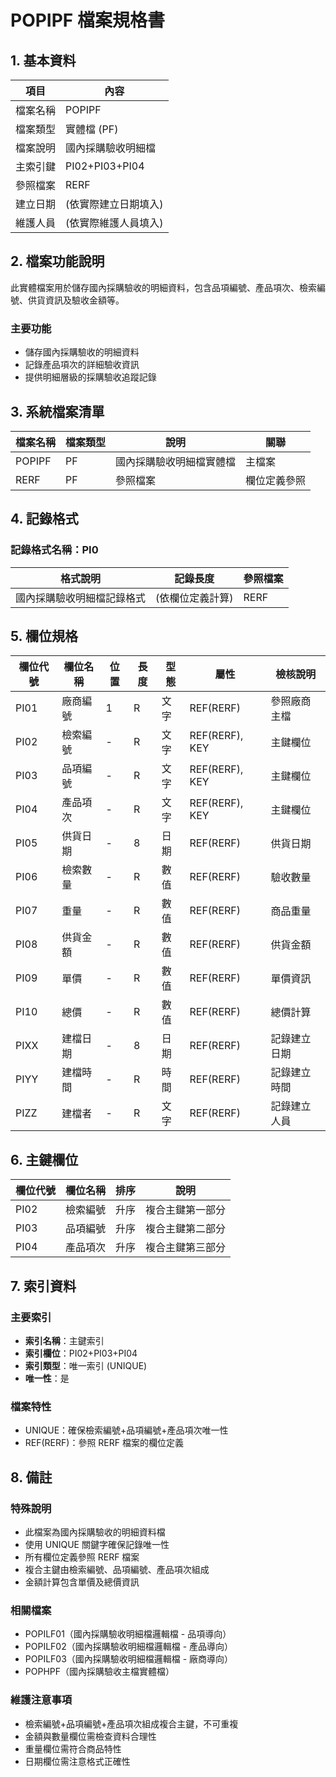 # POPIPF 檔案規格書

## 1. 基本資料

| 項目 | 內容 |
|------|------|
| 檔案名稱 | POPIPF |
| 檔案類型 | 實體檔 (PF) |
| 檔案說明 | 國內採購驗收明細檔 |
| 主索引鍵 | PI02+PI03+PI04 |
| 參照檔案 | RERF |
| 建立日期 | (依實際建立日期填入) |
| 維護人員 | (依實際維護人員填入) |

## 2. 檔案功能說明

此實體檔案用於儲存國內採購驗收的明細資料，包含品項編號、產品項次、檢索編號、供貨資訊及驗收金額等。

### 主要功能
- 儲存國內採購驗收的明細資料
- 記錄產品項次的詳細驗收資訊
- 提供明細層級的採購驗收追蹤記錄

## 3. 系統檔案清單

| 檔案名稱 | 檔案類型 | 說明 | 關聯 |
|----------|----------|------|------|
| POPIPF | PF | 國內採購驗收明細檔實體檔 | 主檔案 |
| RERF | PF | 參照檔案 | 欄位定義參照 |

## 4. 記錄格式

### 記錄格式名稱：PI0

| 格式說明 | 記錄長度 | 參照檔案 |
|----------|----------|----------|
| 國內採購驗收明細檔記錄格式 | (依欄位定義計算) | RERF |

## 5. 欄位規格

| 欄位代號 | 欄位名稱 | 位置 | 長度 | 型態 | 屬性 | 檢核說明 |
|----------|----------|------|------|------|------|----------|
| PI01 | 廠商編號 | 1 | R | 文字 | REF(RERF) | 參照廠商主檔 |
| PI02 | 檢索編號 | - | R | 文字 | REF(RERF), KEY | 主鍵欄位 |
| PI03 | 品項編號 | - | R | 文字 | REF(RERF), KEY | 主鍵欄位 |
| PI04 | 產品項次 | - | R | 文字 | REF(RERF), KEY | 主鍵欄位 |
| PI05 | 供貨日期 | - | 8 | 日期 | REF(RERF) | 供貨日期 |
| PI06 | 檢索數量 | - | R | 數值 | REF(RERF) | 驗收數量 |
| PI07 | 重量 | - | R | 數值 | REF(RERF) | 商品重量 |
| PI08 | 供貨金額 | - | R | 數值 | REF(RERF) | 供貨金額 |
| PI09 | 單價 | - | R | 數值 | REF(RERF) | 單價資訊 |
| PI10 | 總價 | - | R | 數值 | REF(RERF) | 總價計算 |
| PIXX | 建檔日期 | - | 8 | 日期 | REF(RERF) | 記錄建立日期 |
| PIYY | 建檔時間 | - | R | 時間 | REF(RERF) | 記錄建立時間 |
| PIZZ | 建檔者 | - | R | 文字 | REF(RERF) | 記錄建立人員 |

## 6. 主鍵欄位

| 欄位代號 | 欄位名稱 | 排序 | 說明 |
|----------|----------|------|------|
| PI02 | 檢索編號 | 升序 | 複合主鍵第一部分 |
| PI03 | 品項編號 | 升序 | 複合主鍵第二部分 |
| PI04 | 產品項次 | 升序 | 複合主鍵第三部分 |

## 7. 索引資料

### 主要索引
- **索引名稱**：主鍵索引
- **索引欄位**：PI02+PI03+PI04
- **索引類型**：唯一索引 (UNIQUE)
- **唯一性**：是

### 檔案特性
- UNIQUE：確保檢索編號+品項編號+產品項次唯一性
- REF(RERF)：參照 RERF 檔案的欄位定義

## 8. 備註

### 特殊說明
- 此檔案為國內採購驗收的明細資料檔
- 使用 UNIQUE 關鍵字確保記錄唯一性
- 所有欄位定義參照 RERF 檔案
- 複合主鍵由檢索編號、品項編號、產品項次組成
- 金額計算包含單價及總價資訊

### 相關檔案
- POPILF01（國內採購驗收明細檔邏輯檔 - 品項導向）
- POPILF02（國內採購驗收明細檔邏輯檔 - 產品導向）
- POPILF03（國內採購驗收明細檔邏輯檔 - 廠商導向）
- POPHPF（國內採購驗收主檔實體檔）

### 維護注意事項
- 檢索編號+品項編號+產品項次組成複合主鍵，不可重複
- 金額與數量欄位需檢查資料合理性
- 重量欄位需符合商品特性
- 日期欄位需注意格式正確性 